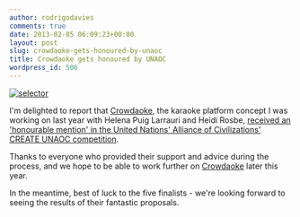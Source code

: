 ```yaml
---
author: rodrigodavies
comments: true
date: 2013-02-05 06:09:23+00:00
layout: post
slug: crowdaoke-gets-honoured-by-unaoc
title: Crowdaoke gets honoured by UNAOC
wordpress_id: 506
---
```


[![selector](http://rodrigodavies.com/blog/wp-content/uploads/2012/11/selector.png)](http://rodrigodavies.com/blog/2012/11/29/crowdaoke-building-peace-through-harmony/selector/)

I'm delighted to report that [Crowdaoke](http://rodrigodavies.com/blog/2012/11/29/crowdaoke-building-peace-through-harmony/), the karaoke platform concept I was working on last year with Helena Puig Larrauri and Heidi Rosbe, [received an 'honourable mention' in the United Nations' Alliance of Civilizations' CREATE UNAOC competition](http://www.unaoc.org/2013/01/announcing-the-create-uanoc-2012-finalists/).

Thanks to everyone who provided their support and advice during the process, and we hope to be able to work further on [Crowdaoke](http://www.rodrigodavies.com/crowdaoke/) later this year.

In the meantime, best of luck to the five finalists - we're looking forward to seeing the results of their fantastic proposals.
